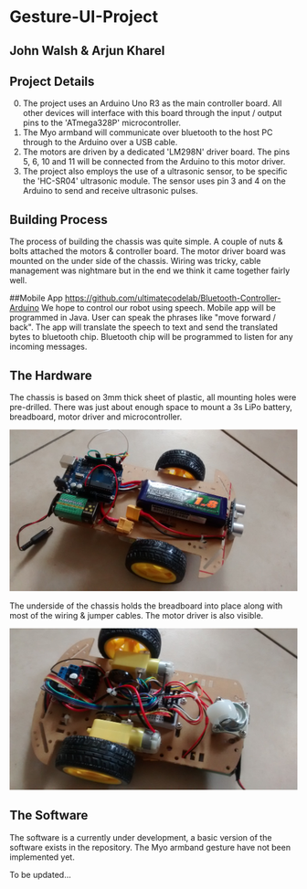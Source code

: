 # Gesture-UI-Project
## John Walsh & Arjun Kharel

Project Details
---------------
0. The project uses an Arduino Uno R3 as the main controller board. All other devices will interface with this board through the input / output pins to the 'ATmega328P' microcontroller.
0. The Myo armband will communicate over bluetooth to the host PC through to the Arduino over a USB cable.
0. The motors are driven by a dedicated 'LM298N' driver board. The pins 5, 6, 10 and 11 will be connected from the Arduino to this motor driver.
0. The project also employs the use of a ultrasonic sensor, to be specific the 'HC-SR04' ultrasonic module. The sensor uses pin 3 and 4 on the Arduino to send and receive ultrasonic pulses.

Building Process
----------------
The process of building the chassis was quite simple. A couple of nuts & bolts attached the motors & controller board. The motor driver board was mounted on the under side of the chassis. Wiring was tricky, cable management was nightmare but in the end we think it came together fairly well.

##Mobile App
https://github.com/ultimatecodelab/Bluetooth-Controller-Arduino
We hope to control our robot using  speech. Mobile app will be programmed in Java. User can speak the phrases like "move forward / back". The app will translate the speech to text and send  the translated bytes to bluetooth chip. Bluetooth chip will be programmed to listen for any incoming messages.

## The Hardware
The chassis is based on 3mm thick sheet of plastic, all mounting holes were pre-drilled. There was just about enough space to mount a 3s LiPo battery, breadboard, motor driver and microcontroller.

![alt text](/images/image_1.jpg "Chassis Image 1")

The underside of the chassis holds the breadboard into place along with most of the wiring & jumper cables. The motor driver is also visible.

![alt text](/images/image_2.jpg "Chassis Image 2")

## The Software
The software is a currently under development, a basic version of the software exists in the repository. The Myo armband gesture have not been implemented yet.

To be updated...
